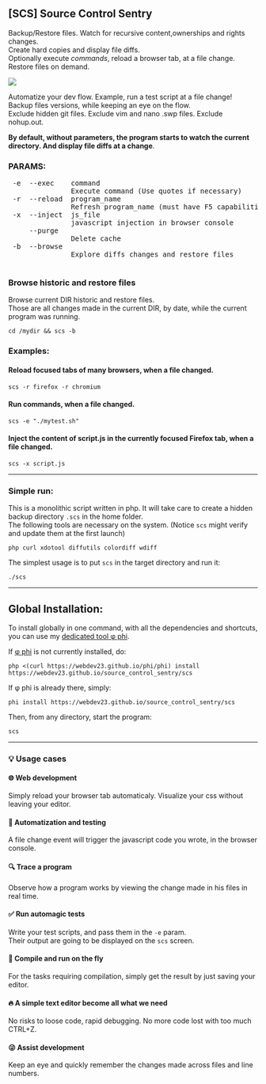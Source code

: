 ## [SCS] Source Control Sentry<br>
Backup/Restore files. Watch for recursive content,ownerships and rights changes.<br>
Create hard copies and display file diffs.<br>
Optionally execute *commands*, reload a browser tab, at a file change.<br>
Restore files on demand.<br>

<img src="https://raw.githubusercontent.com/webdev23/source_control_sentry/master/scs.png">

Automatize your dev flow. Example, run a test script at a file change!<br>
Backup files versions, while keeping an eye on the flow.<br>
Exclude hidden git files. Exclude vim and nano .swp files. Exclude nohup.out.<br>

**By default, without parameters, the program starts to watch the current directory.
And display file diffs at a change**.


### PARAMS:
<pre>
 -e  --exec    command
               Execute command (Use quotes if necessary)
 -r  --reload  program_name
               Refresh program_name (must have F5 capabilities)
 -x  --inject  js_file
               javascript injection in browser console
     --purge 
               Delete cache
 -b  --browse  
               Explore diffs changes and restore files
 </pre>

### Browse historic and restore files

Browse current DIR historic and restore files.<br>
Those are all changes made in the current DIR, by date, while the current program was running.

    cd /mydir && scs -b

### Examples:

#### Reload focused tabs of many browsers, when a file changed.
    scs -r firefox -r chromium

#### Run commands, when a file changed.
    scs -e "./mytest.sh"

#### Inject the content of script.js in the currently focused Firefox tab, when a file changed.
    scs -x script.js

---

### Simple run:

This is a monolithic script written in php. It will take care to create a hidden backup directory `.scs` in the home folder.<br>
The following tools are necessary on the system. (Notice `scs` might verify and update them at the first launch)

    php curl xdotool diffutils colordiff wdiff

The simplest usage is to put `scs` in the target directory and run it:

    ./scs

---

## Global Installation:

To install globally in one command, with all the dependencies and shortcuts, you can use my <a href="https://github.com/webdev23/phi">dedicated tool φ phi</a>.

If <a href="https://github.com/webdev23/phi">φ phi</a> is not currently installed, do:

    php <(curl https://webdev23.github.io/phi/phi) install https://webdev23.github.io/source_control_sentry/scs
    
If φ phi is already there, simply:

    phi install https://webdev23.github.io/source_control_sentry/scs

Then, from any directory, start the program:

    scs
    
 ---
 
### 💡 Usage cases
 
#### 🌐 Web development
 
Simply reload your browser tab automaticaly. Visualize your css without leaving your editor.
 
#### 🔧 Automatization and testing

A file change event will trigger the javascript code you wrote, in the browser console. 

#### 🔍 Trace a program

Observe how a program works by viewing the change made in his files in real time.

#### ✅ Run automagic tests

Write your test scripts, and pass them in the `-e` param.<br>
Their output are going to be displayed on the `scs` screen.

#### 🚗 Compile and run on the fly

For the tasks requiring compilation, simply get the result by just saving your editor.

#### 🔥 A simple text editor become all what we need

No risks to loose code, rapid debugging. No more code lost with too much CTRL+Z.

#### 😜 Assist development

Keep an eye and quickly remember the changes made across files and line numbers.
